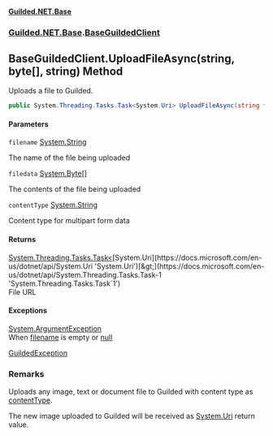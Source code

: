 
#### [Guilded.NET.Base](Guilded_NET_Base 'Guilded.NET.Base')
### [Guilded.NET.Base](Guilded_NET_Base#Guilded_NET_Base 'Guilded.NET.Base').[BaseGuildedClient](BaseGuildedClient 'Guilded.NET.Base.BaseGuildedClient')
## BaseGuildedClient.UploadFileAsync(string, byte[], string) Method

Uploads a file to Guilded.
```csharp
public System.Threading.Tasks.Task<System.Uri> UploadFileAsync(string filename, byte[] filedata, string contentType);
```

#### Parameters

<a name='Guilded_NET_Base_BaseGuildedClient_UploadFileAsync(string_byte___string)_filename'></a>
`filename` [System.String](https://docs.microsoft.com/en-us/dotnet/api/System.String 'System.String')

The name of the file being uploaded

<a name='Guilded_NET_Base_BaseGuildedClient_UploadFileAsync(string_byte___string)_filedata'></a>
`filedata` [System.Byte](https://docs.microsoft.com/en-us/dotnet/api/System.Byte 'System.Byte')[[]](https://docs.microsoft.com/en-us/dotnet/api/System.Array 'System.Array')

The contents of the file being uploaded

<a name='Guilded_NET_Base_BaseGuildedClient_UploadFileAsync(string_byte___string)_contentType'></a>
`contentType` [System.String](https://docs.microsoft.com/en-us/dotnet/api/System.String 'System.String')

Content type for multipart form data


#### Returns
[System.Threading.Tasks.Task&lt;](https://docs.microsoft.com/en-us/dotnet/api/System.Threading.Tasks.Task-1 'System.Threading.Tasks.Task`1')[System.Uri](https://docs.microsoft.com/en-us/dotnet/api/System.Uri 'System.Uri')[&gt;](https://docs.microsoft.com/en-us/dotnet/api/System.Threading.Tasks.Task-1 'System.Threading.Tasks.Task`1')  
File URL


#### Exceptions

[System.ArgumentException](https://docs.microsoft.com/en-us/dotnet/api/System.ArgumentException 'System.ArgumentException')  
When [filename](BaseGuildedClient_UploadFileAsync(string_byte___string)#Guilded_NET_Base_BaseGuildedClient_UploadFileAsync(string_byte___string)_filename 'Guilded.NET.Base.BaseGuildedClient.UploadFileAsync(string, byte[], string).filename') is empty or [null](https://docs.microsoft.com/en-us/dotnet/csharp/language-reference/keywords/null 'https://docs.microsoft.com/en-us/dotnet/csharp/language-reference/keywords/null')

[GuildedException](GuildedException 'Guilded.NET.Base.GuildedException')

### Remarks
  
Uploads any image, text or document file to Guilded with content type as [contentType](BaseGuildedClient_UploadFileAsync(string_byte___string)#Guilded_NET_Base_BaseGuildedClient_UploadFileAsync(string_byte___string)_contentType 'Guilded.NET.Base.BaseGuildedClient.UploadFileAsync(string, byte[], string).contentType').  
  
The new image uploaded to Guilded will be received as [System.Uri](https://docs.microsoft.com/en-us/dotnet/api/System.Uri 'System.Uri') return value.
